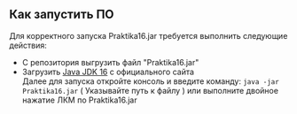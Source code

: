 ## Как запустить ПО
   Для корректного запуска Praktika16.jar требуется выполнить следующие действия:
  + С репозитория выгрузить файл "Praktika16.jar" 
  + Загрузить [Java JDK 16]( https://www.oracle.com/java/technologies/javase-jdk16-downloads.html ) с официального сайта  
Далее для запуска откройте консоль и введите команду: `java -jar Praktika16.jar` ( Указывайте путь к файлу ) или выполните двойное нажатие ЛКМ по Praktika16.jar
